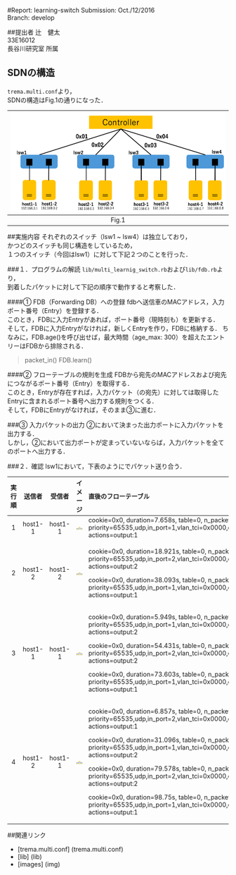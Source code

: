 #Report: learning-switch
Submission: Oct./12/2016  
Branch:     develop  



##提出者
辻　健太  
33E16012  
長谷川研究室 所属  



## SDNの構造
`trema.multi.conf`より，  
SDNの構造はFig.1の通りになった．  

|<img src="img/NetworkStructure.png" width="500px">|  
|:------------------------------------------------:|  
|                     Fig.1                        |  



##実施内容
それぞれのスイッチ（lsw1 ~ lsw4）は独立しており，  
かつどのスイッチも同じ構造をしているため，  
１つのスイッチ（今回はlsw1）に対して下記２つのことを行った．


###１．プログラムの解読
`lib/multi_learnig_switch.rb`および`lib/fdb.rb`より，  
到着したパケットに対して下記の順序で動作すると考察した．  

####① FDB（Forwarding DB）への登録
fdbへ送信車のMACアドレス，入力ポート番号（Entry）を登録する．    
このとき，FDBに入力Entryがあれば，ポート番号（現時刻も）を更新する．  
そして，FDBに入力Entryがなければ，新しくEntryを作り，FDBに格納する．
ちなみに，FDB.age()を呼び出せば，最大時間（age_max: 300）を超えたエントリーはFDBから排除される．    
>packet_in()
>FDB.learn()

####② フローテーブルの規則を生成
FDBから宛先のMACアドレスおよび宛先につながるポート番号（Entry）を取得する．  
このとき，Entryが存在すれば，入力パケット（の宛先）に対しては取得したEntryに含まれるポート番号へ出力する規則をつくる．  
そして，FDBにEntryがなければ，そのまま③に進む．

###③ 入力パケットの出力
②において決まった出力ポートに入力パケットを出力する．  
しかし，②において出力ポートが定まっていないならば，入力パケットを全てのポートへ出力する．  


###２．確認
lsw1において，下表のようにでパケット送り合う．  

| 実行順 |  送信者  |   受信者    |                      イメージ                    |直後のフローテーブル|  
|:-----:|:-------:|:----------:|:-----------------------------------------------:|:---------------|  
|   1   | host1-1 |  host1-1   |<img src="img/host1-1_host1-2.png" width="320px">|cookie=0x0, duration=7.658s, table=0, n_packets=0, n_bytes=0, idle_age=7, priority=65535,udp,in_port=1,vlan_tci=0x0000,dl_src=dd:36:82:ff:45:88,dl_dst=dd:36:82:ff:45:88,nw_src=192.168.0.1,nw_dst=192.168.0.1,nw_tos=0,tp_src=0,tp_dst=0 actions=output:1|  
|   2   | host1-2 |  host1-2   |<img src="img/host1-1_host1-2.png" width="320px">|<P>cookie=0x0, duration=18.921s, table=0, n_packets=0, n_bytes=0, idle_age=18, priority=65535,udp,in_port=2,vlan_tci=0x0000,dl_src=cb:95:96:e6:9d:03,dl_dst=cb:95:96:e6:9d:03,nw_src=192.168.0.2,nw_dst=192.168.0.2,nw_tos=0,tp_src=0,tp_dst=0 actions=output:2</P><P>cookie=0x0, duration=38.093s, table=0, n_packets=0, n_bytes=0, idle_age=38, priority=65535,udp,in_port=1,vlan_tci=0x0000,dl_src=dd:36:82:ff:45:88,dl_dst=dd:36:82:ff:45:88,nw_src=192.168.0.1,nw_dst=192.168.0.1,nw_tos=0,tp_src=0,tp_dst=0 actions=output:1</P>|  
|   3   | host1-1 |  host1-1   |<img src="img/host1-2_host1-1.png" width="320px">|<P>cookie=0x0, duration=5.949s, table=0, n_packets=0, n_bytes=0, idle_age=5, priority=65535,udp,in_port=1,vlan_tci=0x0000,dl_src=dd:36:82:ff:45:88,dl_dst=cb:95:96:e6:9d:03,nw_src=192.168.0.1,nw_dst=192.168.0.2,nw_tos=0,tp_src=0,tp_dst=0 actions=output:2<P><P>cookie=0x0, duration=54.431s, table=0, n_packets=0, n_bytes=0, idle_age=54, priority=65535,udp,in_port=2,vlan_tci=0x0000,dl_src=cb:95:96:e6:9d:03,dl_dst=cb:95:96:e6:9d:03,nw_src=192.168.0.2,nw_dst=192.168.0.2,nw_tos=0,tp_src=0,tp_dst=0 actions=output:2</P><P>cookie=0x0, duration=73.603s, table=0, n_packets=0, n_bytes=0, idle_age=73, priority=65535,udp,in_port=1,vlan_tci=0x0000,dl_src=dd:36:82:ff:45:88,dl_dst=dd:36:82:ff:45:88,nw_src=192.168.0.1,nw_dst=192.168.0.1,nw_tos=0,tp_src=0,tp_dst=0 actions=output:1</P>|  
|   4   | host1-2 |  host1-1   |<img src="img/host1-1_host1-2.png" width="320px">|<P>cookie=0x0, duration=6.857s, table=0, n_packets=0, n_bytes=0, idle_age=6, priority=65535,udp,in_port=2,vlan_tci=0x0000,dl_src=cb:95:96:e6:9d:03,dl_dst=dd:36:82:ff:45:88,nw_src=192.168.0.2,nw_dst=192.168.0.1,nw_tos=0,tp_src=0,tp_dst=0 actions=output:1</P><P>cookie=0x0, duration=31.096s, table=0, n_packets=0, n_bytes=0, idle_age=31, priority=65535,udp,in_port=1,vlan_tci=0x0000,dl_src=dd:36:82:ff:45:88,dl_dst=cb:95:96:e6:9d:03,nw_src=192.168.0.1,nw_dst=192.168.0.2,nw_tos=0,tp_src=0,tp_dst=0 actions=output:2</P><P>cookie=0x0, duration=79.578s, table=0, n_packets=0, n_bytes=0, idle_age=79, priority=65535,udp,in_port=2,vlan_tci=0x0000,dl_src=cb:95:96:e6:9d:03,dl_dst=cb:95:96:e6:9d:03,nw_src=192.168.0.2,nw_dst=192.168.0.2,nw_tos=0,tp_src=0,tp_dst=0 actions=output:2</P><P>cookie=0x0, duration=98.75s, table=0, n_packets=0, n_bytes=0, idle_age=98, priority=65535,udp,in_port=1,vlan_tci=0x0000,dl_src=dd:36:82:ff:45:88,dl_dst=dd:36:82:ff:45:88,nw_src=192.168.0.1,nw_dst=192.168.0.1,nw_tos=0,tp_src=0,tp_dst=0 actions=output:1</P>|  



##関連リンク
* [trema.multi.conf] (trema.multi.conf)
* [lib] (lib)
* [images] (img)

